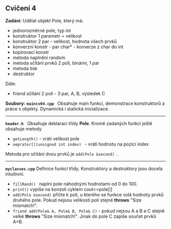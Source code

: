 ## Cvičení 4

 **Zadání**:
Udělat objekt Pole, který má:
- jednorozměrné pole, typ int
- konstruktor 1 parametr = velikost
- konstruktor 2 par - velikost, hodnota všech prvků
- konverzní konstr - par char* - konverze z char do int
- kopírovací konstr
- metoda naplnění random
- metoda sčítání prvků 2 polí, binární, 1 par
- metoda tisk
- destruktor

Dále:
- friend sčítání 2 polí - 3 par, A, B, výsledek C
 
 **Soubory:**
 **``maincv04.cpp ``**
 Obsahuje main funkci, demonstrace konstruktorů a práce s objekty. Dynamická i statická inicializace.

-----
 **``header.h ``**
 Obsahuje deklaraci třídy **Pole**. 
 Kromě zadaných funkcí ještě obsahuje metody
 -  ``getLength()`` - vrátí velikost pole
 -  ``oeprator[](unsigned int index) `` - vrátí hodnotu na pozici index

Metoda pro sčítání dvou prvků je ``add(Pole &second) ``.

---
**``myclasses.cpp``**
Definice funkcí třídy.
Konstruktory a destruktory jsou docela intuitivní.
- ``fillRand() `` naplní pole náhodnými hodnotami od 0 do 100.
- ``print()`` vypíše na konzoli cyklem cout<<pole[i]
- ``add(Pole &second)`` přičte k poli, u kterého se funkce volá hodnoty prvků druhého pole. Pokud nejsou velikosti polí stejné **throws** "Size mismatch!".
- ``friend add(Pole& A, Pole& B, Pole& C)`` - pokud nejsou A a B a C stejně velké **throws** "Size mismatch!". Jinak do pole C zapíše součet prvků A+B.
<!--stackedit_data:
eyJoaXN0b3J5IjpbLTE4MzMxMDQ1NjBdfQ==
-->